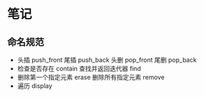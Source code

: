 # 笔记

## 命名规范

* 头插	push_front
  尾插	push_back
  头删	pop_front
  尾删	pop_back
* 检查是否存在            contain
  查找并返回迭代器    find
* 删除第一个指定元素    erase
  删除所有指定元素        remove
* 遍历    display